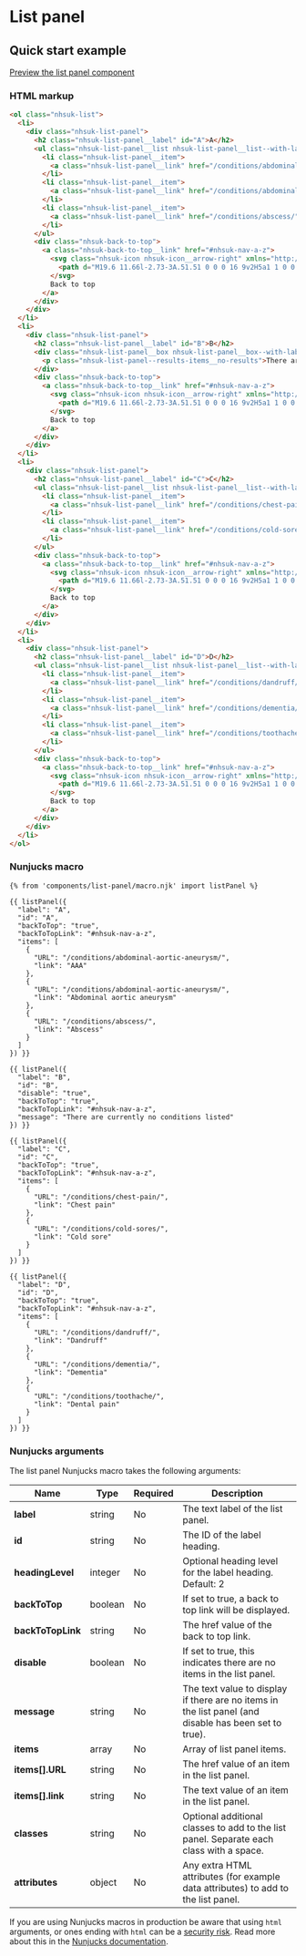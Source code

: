 # List panel

## Quick start example

[Preview the list panel component](https://nhsuk.github.io/nhsuk-frontend/components/list-panel/index.html)

### HTML markup

```html
<ol class="nhsuk-list">
  <li>
    <div class="nhsuk-list-panel">
      <h2 class="nhsuk-list-panel__label" id="A">A</h2>
      <ul class="nhsuk-list-panel__list nhsuk-list-panel__list--with-label">
        <li class="nhsuk-list-panel__item">
          <a class="nhsuk-list-panel__link" href="/conditions/abdominal-aortic-aneurysm/">AAA</a>
        </li>
        <li class="nhsuk-list-panel__item">
          <a class="nhsuk-list-panel__link" href="/conditions/abdominal-aortic-aneurysm/">Abdominal aortic aneurysm</a>
        </li>
        <li class="nhsuk-list-panel__item">
          <a class="nhsuk-list-panel__link" href="/conditions/abscess/">Abscess</a>
        </li>
      </ul>
      <div class="nhsuk-back-to-top">
        <a class="nhsuk-back-to-top__link" href="#nhsuk-nav-a-z">
          <svg class="nhsuk-icon nhsuk-icon__arrow-right" xmlns="http://www.w3.org/2000/svg" viewBox="0 0 24 24" aria-hidden="true">
            <path d="M19.6 11.66l-2.73-3A.51.51 0 0 0 16 9v2H5a1 1 0 0 0 0 2h11v2a.5.5 0 0 0 .32.46.39.39 0 0 0 .18 0 .52.52 0 0 0 .37-.16l2.73-3a.5.5 0 0 0 0-.64z"></path>
          </svg>
          Back to top
        </a>
      </div>
    </div>
  </li>
  <li>
    <div class="nhsuk-list-panel">
      <h2 class="nhsuk-list-panel__label" id="B">B</h2>
      <div class="nhsuk-list-panel__box nhsuk-list-panel__box--with-label">
        <p class="nhsuk-list-panel--results-items__no-results">There are currently no conditions listed</p>
      </div>
      <div class="nhsuk-back-to-top">
        <a class="nhsuk-back-to-top__link" href="#nhsuk-nav-a-z">
          <svg class="nhsuk-icon nhsuk-icon__arrow-right" xmlns="http://www.w3.org/2000/svg" viewBox="0 0 24 24" aria-hidden="true">
            <path d="M19.6 11.66l-2.73-3A.51.51 0 0 0 16 9v2H5a1 1 0 0 0 0 2h11v2a.5.5 0 0 0 .32.46.39.39 0 0 0 .18 0 .52.52 0 0 0 .37-.16l2.73-3a.5.5 0 0 0 0-.64z"></path>
          </svg>
          Back to top
        </a>
      </div>
    </div>
  </li>
  <li>
    <div class="nhsuk-list-panel">
      <h2 class="nhsuk-list-panel__label" id="C">C</h2>
      <ul class="nhsuk-list-panel__list nhsuk-list-panel__list--with-label">
        <li class="nhsuk-list-panel__item">
          <a class="nhsuk-list-panel__link" href="/conditions/chest-pain/">Chest pain</a>
        </li>
        <li class="nhsuk-list-panel__item">
          <a class="nhsuk-list-panel__link" href="/conditions/cold-sores/">Cold sore</a>
        </li>
      </ul>
      <div class="nhsuk-back-to-top">
        <a class="nhsuk-back-to-top__link" href="#nhsuk-nav-a-z">
          <svg class="nhsuk-icon nhsuk-icon__arrow-right" xmlns="http://www.w3.org/2000/svg" viewBox="0 0 24 24" aria-hidden="true">
            <path d="M19.6 11.66l-2.73-3A.51.51 0 0 0 16 9v2H5a1 1 0 0 0 0 2h11v2a.5.5 0 0 0 .32.46.39.39 0 0 0 .18 0 .52.52 0 0 0 .37-.16l2.73-3a.5.5 0 0 0 0-.64z"></path>
          </svg>
          Back to top
        </a>
      </div>
    </div>
  </li>
  <li>
    <div class="nhsuk-list-panel">
      <h2 class="nhsuk-list-panel__label" id="D">D</h2>
      <ul class="nhsuk-list-panel__list nhsuk-list-panel__list--with-label">
        <li class="nhsuk-list-panel__item">
          <a class="nhsuk-list-panel__link" href="/conditions/dandruff/">Dandruff</a>
        </li>
        <li class="nhsuk-list-panel__item">
          <a class="nhsuk-list-panel__link" href="/conditions/dementia/">Dementia</a>
        </li>
        <li class="nhsuk-list-panel__item">
          <a class="nhsuk-list-panel__link" href="/conditions/toothache/">Dental pain</a>
        </li>
      </ul>
      <div class="nhsuk-back-to-top">
        <a class="nhsuk-back-to-top__link" href="#nhsuk-nav-a-z">
          <svg class="nhsuk-icon nhsuk-icon__arrow-right" xmlns="http://www.w3.org/2000/svg" viewBox="0 0 24 24" aria-hidden="true">
            <path d="M19.6 11.66l-2.73-3A.51.51 0 0 0 16 9v2H5a1 1 0 0 0 0 2h11v2a.5.5 0 0 0 .32.46.39.39 0 0 0 .18 0 .52.52 0 0 0 .37-.16l2.73-3a.5.5 0 0 0 0-.64z"></path>
          </svg>
          Back to top
        </a>
      </div>
    </div>
  </li>
</ol>
```

### Nunjucks macro

```
{% from 'components/list-panel/macro.njk' import listPanel %}

{{ listPanel({
  "label": "A",
  "id": "A",
  "backToTop": "true",
  "backToTopLink": "#nhsuk-nav-a-z",
  "items": [
    {
      "URL": "/conditions/abdominal-aortic-aneurysm/",
      "link": "AAA"
    },
    {
      "URL": "/conditions/abdominal-aortic-aneurysm/",
      "link": "Abdominal aortic aneurysm"
    },
    {
      "URL": "/conditions/abscess/",
      "link": "Abscess"
    }
  ]
}) }}

{{ listPanel({
  "label": "B",
  "id": "B",
  "disable": "true",
  "backToTop": "true",
  "backToTopLink": "#nhsuk-nav-a-z",
  "message": "There are currently no conditions listed"
}) }}

{{ listPanel({
  "label": "C",
  "id": "C",
  "backToTop": "true",
  "backToTopLink": "#nhsuk-nav-a-z",
  "items": [
    {
      "URL": "/conditions/chest-pain/",
      "link": "Chest pain"
    },
    {
      "URL": "/conditions/cold-sores/",
      "link": "Cold sore"
    }
  ]
}) }}

{{ listPanel({
  "label": "D",
  "id": "D",
  "backToTop": "true",
  "backToTopLink": "#nhsuk-nav-a-z",
  "items": [
    {
      "URL": "/conditions/dandruff/",
      "link": "Dandruff"
    },
    {
      "URL": "/conditions/dementia/",
      "link": "Dementia"
    },
    {
      "URL": "/conditions/toothache/",
      "link": "Dental pain"
    }
  ]
}) }}
```

### Nunjucks arguments

The list panel Nunjucks macro takes the following arguments:

| Name                | Type     | Required  | Description  |
| --------------------|----------|-----------|--------------|
| **label**           | string   | No        | The text label of the list panel. |
| **id**              | string   | No        | The ID of the label heading. |
| **headingLevel**    | integer  | No        | Optional heading level for the label heading. Default: 2 |
| **backToTop**       | boolean  | No        | If set to true, a back to top link will be displayed. |
| **backToTopLink**   | string   | No        | The href value of the back to top link. |
| **disable**         | boolean  | No        | If set to true, this indicates there are no items in the list panel. |
| **message**         | string   | No        | The text value to display if there are no items in the list panel (and disable has been set to true). |
| **items**           | array    | No        | Array of list panel items. |
| **items[].URL**     | string   | No        | The href value of an item in the list panel. |
| **items[].link**    | string   | No        | The text value of an item in the list panel. |
| **classes**         | string   | No        | Optional additional classes to add to the list panel. Separate each class with a space. |
| **attributes**      | object   | No        | Any extra HTML attributes (for example data attributes) to add to the list panel. |

If you are using Nunjucks macros in production be aware that using `html` arguments, or ones ending with `html` can be a [security risk](https://developer.mozilla.org/en-US/docs/Glossary/Cross-site_scripting). Read more about this in the [Nunjucks documentation](https://mozilla.github.io/nunjucks/api.html#user-defined-templates-warning).
